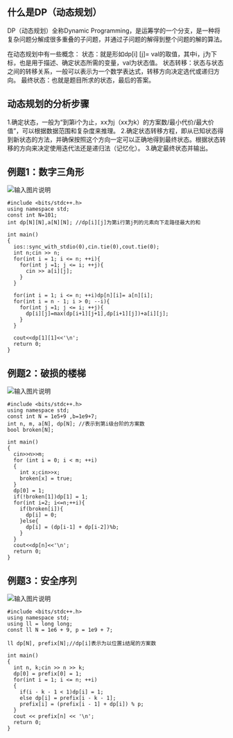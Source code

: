 ## 什么是DP（动态规划）

DP（动态规划）全称Dynamic Programming，是运筹学的一个分支，是一种将复杂问题分解成很多重叠的子问题，并通过子问题的解得到整个问题的解的算法。

在动态规划中有一些概念：
状态：就是形如dp[i] [j]= val的取值，其中i，j为下标，也是用于描述、确定状态所需的变量，val为状态值。
状态转移：状态与状态之间的转移关系，一般可以表示为一个数学表达式，转移方向决定选代或递归方向。
最终状态：也就是题目所求的状态，最后的答案。

## 动态规划的分析步骤

1.确定状态，一般为“到第i个为止，xx为j（xx为k）的方案数/最小代价/最大价值”，可以根据数据范围和复杂度来推理。
2.确定状态转移方程，即从已知状态得到新状态的方法，并确保按照这个方向一定可以正确地得到最终状态。根据状态转移的方向来决定使用迭代法还是递归法（记忆化）。
3.确定最终状态并输出。

## 例题1：数字三角形

![输入图片说明](https://cdn.jsdelivr.net/gh/Dec-lxh/Images@main/img/20250310104633.png)

```
#include <bits/stdc++.h>
using namespace std;
const int N=101;
int dp[N][N],a[N][N]; //dp[i][j]为第i行第j列的元素向下走路径最大的和

int main()
{
  ios::sync_with_stdio(0),cin.tie(0),cout.tie(0);
  int n;cin >> n;
  for(int i = 1; i <= n; ++i){
    for(int j =1; j <= i; ++j){
      cin >> a[i][j];
    }
  }

  for(int i = 1; i <= n; ++i)dp[n][i]= a[n][i];
  for(int i = n - 1; i > 0; --i){
    for(int j =1; j <= i; ++j){
      dp[i][j]=max(dp[i+1][j+1],dp[i+1][j])+a[i][j];
    }
  }

  cout<<dp[1][1]<<'\n';
  return 0;
}
```

## 例题2：破损的楼梯

![输入图片说明](https://cdn.jsdelivr.net/gh/Dec-lxh/Images@main/img/20250310104637.png)

```
#include <bits/stdc++.h>
using namespace std;
const int N = 1e5+9 ,b=1e9+7;
int n, m, a[N], dp[N]; //表示到第i级台阶的方案数
bool broken[N];

int main()
{
  cin>>n>>m;
  for (int i = 0; i < m; ++i)
  {
    int x;cin>>x;
    broken[x] = true;
  }
  dp[0] = 1;
  if(!broken[1])dp[1] = 1;
  for(int i=2; i<=n;++i){
    if(broken[i]){
      dp[i] = 0;
    }else{
      dp[i] = (dp[i-1] + dp[i-2])%b;
    }
  }
  cout<<dp[n]<<'\n';
  return 0;
}
```

## 例题3：安全序列

![输入图片说明](https://cdn.jsdelivr.net/gh/Dec-lxh/Images@main/img/20250310104642.png)
```
#include <bits/stdc++.h>
using namespace std;
using ll = long long;
const ll N = 1e6 + 9, p = 1e9 + 7;

ll dp[N], prefix[N];//dp[i]表示为以位置i结尾的方案数

int main()
{
  int n, k;cin >> n >> k;
  dp[0] = prefix[0] = 1;
  for(int i = 1; i <= n; ++i)
  {
    if(i - k - 1 < 1)dp[i] = 1;
    else dp[i] = prefix[i - k - 1];
    prefix[i] = (prefix[i - 1] + dp[i]) % p;
  }
  cout << prefix[n] << '\n';
  return 0;
}
```

